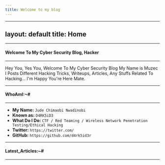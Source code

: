 ```yaml
---
title: Welcome to my blog
---
```


---
layout: default
title: Home
---

* * *
#### Welcome To My Cyber Security Blog,  Hacker
* * *

Hey You, Yes You, Welcome To My Cyber Security Blog My Name is Muzec I Posts Different Hacking Tricks, Writeups, Articles, Any Stuffs Related To Hacking... I'm Happy You're Here Mate.

* * *
#### WhoAmI:~#
* * *

- **My Name:**    `Jude Chimaobi Nwadinobi`
- **Known as:**   `D4RK5iD3`
- **What Do I Do:**  `CTF / Red Teaming / Wireless Network Penetration Testing/Ethical Hacking `
- **Twitter:**    `https://twitter.com/`
- **GitHub:**     `https://github.com/d4rk5id3r`

* * *
#### **Latest_Articles:~#**
* * *
